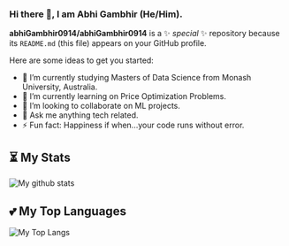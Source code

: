 ### Hi there 👋, I am Abhi Gambhir (He/Him).


**abhiGambhir0914/abhiGambhir0914** is a ✨ _special_ ✨ repository because its `README.md` (this file) appears on your GitHub profile.

Here are some ideas to get you started:

- 🔭 I’m currently studying Masters of Data Science from Monash University, Australia.
- 🌱 I’m currently learning on Price Optimization Problems.
- 👯 I’m looking to collaborate on ML projects.
- 💬 Ask me anything tech related.
- ⚡ Fun fact: Happiness if when...your code runs without error. 


## ⏳ My Stats

![My github stats](https://github-readme-stats.vercel.app/api?username=abhiGambhir0914&show_icons=true&title_color=fff&icon_color=79ff97&text_color=9f9f9f&bg_color=151515&hide=issues)

## 💕 My Top Languages

![My Top Langs](https://github-readme-stats.vercel.app/api/top-langs/?title_color=fff&icon_color=79ff97&text_color=9f9f9f&bg_color=151515&username=abhiGambhir0914)
